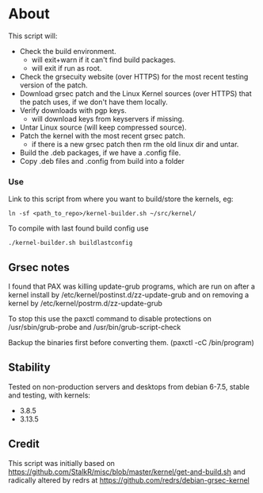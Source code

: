 About
==============
 
This script will:
 
 - Check the build environment.
	- will exit+warn if it can't find build packages.
	- will exit if run as root.
 - Check the grsecuity website (over HTTPS) for the most recent testing version of the patch. 
 - Download grsec patch and the Linux Kernel sources (over HTTPS) that the patch uses, if we don't have them locally. 
 - Verify downloads with pgp keys.
	- will download keys from keyservers if missing.
 - Untar Linux source (will keep compressed source).
 - Patch the kernel with the most recent grsec patch.
	- if there is a new grsec patch then rm the old linux dir and untar.
 - Build the .deb packages, if we have a .config file.
 - Copy .deb files and .config from build into a folder

### Use
 
Link to this script from where you want to build/store the kernels, eg:

```
ln -sf <path_to_repo>/kernel-builder.sh ~/src/kernel/
```

To compile with last found build config use 

```
./kernel-builder.sh buildlastconfig
```

Grsec notes
-----------
I found that PAX was killing update-grub programs, which are run on after a kernel install by /etc/kernel/postinst.d/zz-update-grub and on removing a kernel by /etc/kernel/postrm.d/zz-update-grub

To stop this use the paxctl command to disable protections on /usr/sbin/grub-probe and /usr/bin/grub-script-check

Backup the binaries first before converting them. (paxctl -cC /bin/program) 

Stability
---------

Tested on non-production servers and desktops from debian 6-7.5, stable and testing, with kernels:
 - 3.8.5
 - 3.13.5

Credit
---------
This script was initially based on https://github.com/StalkR/misc/blob/master/kernel/get-and-build.sh and radically altered by redrs at https://github.com/redrs/debian-grsec-kernel
